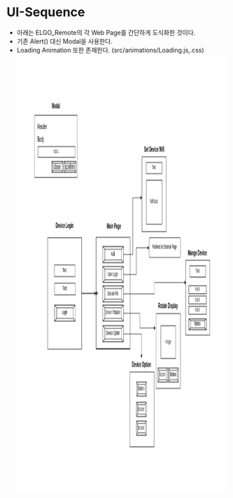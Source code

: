 # UI-Sequence
  * 아래는 ELGO_Remote의 각 Web Page를 간단하게 도식화한 것이다.
  * 기존 Alert() 대신 Modal을 사용한다.
  * Loading Animation 또한 존재한다. (src/animations/Loading.js,.css)
<img src="/document/UI-Sequence/UI-Sequence.jpg" width="1200px" height="1000px" alt="UI-Sequence"></img></br>
